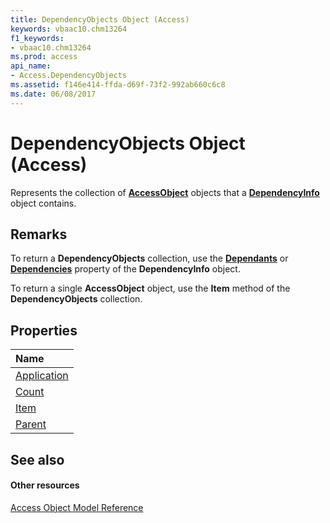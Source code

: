 ```yaml
---
title: DependencyObjects Object (Access)
keywords: vbaac10.chm13264
f1_keywords:
- vbaac10.chm13264
ms.prod: access
api_name:
- Access.DependencyObjects
ms.assetid: f146e414-ffda-d69f-73f2-992ab660c6c8
ms.date: 06/08/2017
---
```



# DependencyObjects Object (Access)

Represents the collection of **[AccessObject](accessobject-object-access.md)** objects that a **[DependencyInfo](dependencyinfo-object-access.md)** object contains.


## Remarks

To return a **DependencyObjects** collection, use the **[Dependants](dependencyinfo-dependants-property-access.md)** or **[Dependencies](dependencyinfo-dependencies-property-access.md)** property of the **DependencyInfo** object.

To return a single **AccessObject** object, use the **Item** method of the **DependencyObjects** collection.


## Properties



|**Name**|
|:-----|
|[Application](dependencyobjects-application-property-access.md)|
|[Count](dependencyobjects-count-property-access.md)|
|[Item](dependencyobjects-item-property-access.md)|
|[Parent](dependencyobjects-parent-property-access.md)|

## See also


#### Other resources


[Access Object Model Reference](http://msdn.microsoft.com/library/2de134a4-6c5c-d2a3-8377-f4dd973ba650%28Office.15%29.aspx)
